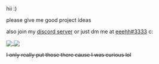 hii :)

please give me good project ideas

also join my [discord server](https://discord.gg/DH6hDMHsds) or just dm me at [eeehh#3333](https://discord.com/users/281665697593950209) c:

<a href="https://github.com/anuraghazra/github-readme-stats">
  <img align="center" src="https://github-readme-stats.vercel.app/api?username=eeehh&show_icons=true&theme=jolly&count_private=true&include_all_commits=true&hide=stars" />
  <img align="center" src="https://github-readme-stats.vercel.app/api/top-langs/?username=eeehh&layout=compact&theme=jolly" />
</a>

~~I only really put those there cause I was curious lol~~
